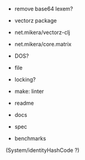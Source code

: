 
- remove base64 lexem?

- vectorz package
- net.mikera/vectorz-clj
- net.mikera/core.matrix

- DOS?

- file
- locking?

- make: linter

- readme
- docs
- spec
- benchmarks

(System/identityHashCode ?)
